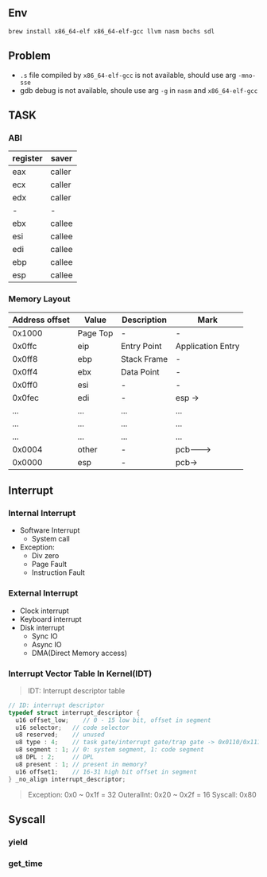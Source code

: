 ## Env
```shell
brew install x86_64-elf x86_64-elf-gcc llvm nasm bochs sdl
```

## Problem
- `.s` file compiled by `x86_64-elf-gcc` is not available, should use arg `-mno-sse`
- gdb debug is not available, shoule use arg `-g` in `nasm` and `x86_64-elf-gcc`


## TASK
### ABI
| register | saver  |
| -------- | ------ |
| eax      | caller |
| ecx      | caller |
| edx      | caller |
| -        | -      |
| ebx      | callee |
| esi      | callee |
| edi      | callee |
| ebp      | callee |
| esp      | callee |
### Memory Layout
| Address offset | Value    | Description | Mark              |
| -------------- | -------- | ----------- | ----------------- |
| 0x1000         | Page Top | -           | -                 |
| 0x0ffc         | eip      | Entry Point | Application Entry |
| 0x0ff8         | ebp      | Stack Frame | -                 |
| 0x0ff4         | ebx      | Data Point  | -                 |
| 0x0ff0         | esi      | -           | -                 |
| 0x0fec         | edi      | -           | esp ->            |
| ...            | ...      | ...         | ...               |
| ...            | ...      | ...         | ...               |
| ...            | ...      | ...         | ...               |
| 0x0004         | other    | -           | pcb--->           |
| 0x0000         | esp      | -           | pcb->             |

## Interrupt
### Internal Interrupt
- Software Interrupt
  - System call
- Exception:
  - Div zero
  - Page Fault
  - Instruction Fault

### External Interrupt
- Clock interrupt
- Keyboard interrupt
- Disk interrupt
  - Sync IO
  - Async IO
  - DMA(Direct Memory access)
  
### Interrupt Vector Table In Kernel(IDT)
> IDT: Interrupt descriptor table
```cpp
// ID: interrupt descriptor
typedef struct interrupt_descriptor {
  u16 offset_low;    // 0 - 15 low bit, offset in segment
  u16 selector;   // code selector
  u8 reserved;    // unused
  u8 type : 4;    // task gate/interrupt gate/trap gate -> 0x0110/0x1110/...
  u8 segment : 1; // 0: system segment, 1: code segment
  u8 DPL : 2;     // DPL
  u8 present : 1; // present in memory?
  u16 offset1;    // 16-31 high bit offset in segment
} _no_align interrupt_descriptor;
```

> Exception: 0x0 ~ 0x1f = 32
> OuteralInt: 0x20 ~ 0x2f = 16
> Syscall: 0x80

## Syscall
### yield
### get_time